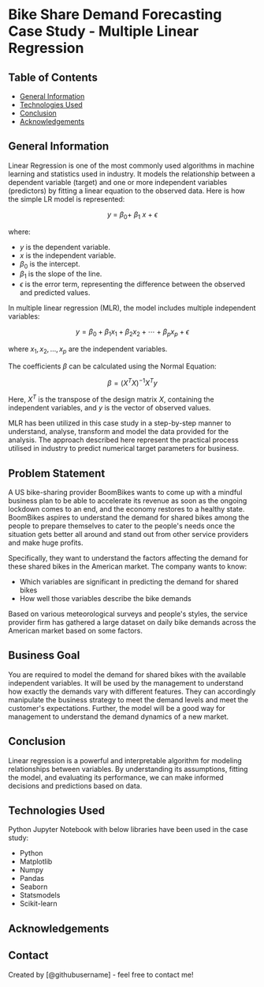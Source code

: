 # Bike Share Demand Forecasting Case Study - Multiple Linear Regression

## Table of Contents
* [General Information](#General-Information)
* [Technologies Used](#technologies-used)
* [Conclusion](#conclusion)
* [Acknowledgements](#acknowledgements)

## General Information

Linear Regression is one of the most commonly used algorithms in machine learning and statistics used in industry. It models the relationship between a dependent variable (target) and one or more independent variables (predictors) by fitting a linear equation to the observed data. Here is how the simple LR model is represented:

$$ y\ =\ \beta_0+\ \beta_1\ x\ +\ \epsilon $$

where:
- $y$ is the dependent variable.
- $x$ is the independent variable.
- $\beta_0$ is the intercept.
- $\beta_1$ is the slope of the line.
- $\epsilon$ is the error term, representing the difference between the observed and predicted values.

In multiple linear regression (MLR), the model includes multiple independent variables:

$$ y = \beta_0 + \beta_1 x_1 + \beta_2 x_2 + \cdots + \beta_p x_p + \epsilon $$

where $x_1, x_2, \ldots, x_p$ are the independent variables.

The coefficients $\beta$ can be calculated using the Normal Equation:

$$ \beta = (X^T X)^{-1} X^T y $$

Here, $X^T$ is the transpose of the design matrix $X$, containing the independent variables, and $y$ is the vector of observed values.

MLR has been utilized in this case study in a step-by-step manner to understand, analyse, transform and model the data provided for the analysis. The approach described here represent the practical process utilised in industry to predict numerical target parameters for business.


## Problem Statement

A US bike-sharing provider BoomBikes wants to come up with a mindful business plan to be able to accelerate its revenue as soon as the ongoing lockdown comes to an end, and the economy restores to a healthy state. BoomBikes aspires to understand the demand for shared bikes among the people to prepare themselves to cater to the people's needs once the situation gets better all around and stand out from other service providers and make huge profits.

Specifically, they want to understand the factors affecting the demand for these shared bikes in the American market. The company wants to know:

* Which variables are significant in predicting the demand for shared bikes
* How well those variables describe the bike demands

Based on various meteorological surveys and people's styles, the service provider firm has gathered a large dataset on daily bike demands across the American market based on some factors. 


## Business Goal
You are required to model the demand for shared bikes with the available independent variables. It will be used by the management to understand how exactly the demands vary with different features. They can accordingly manipulate the business strategy to meet the demand levels and meet the customer's expectations. Further, the model will be a good way for management to understand the demand dynamics of a new market.


## Conclusion

Linear regression is a powerful and interpretable algorithm for modeling relationships between variables. By understanding its assumptions, fitting the model, and evaluating its performance, we can make informed decisions and predictions based on data.


## Technologies Used

Python Jupyter Notebook with below libraries have been used in the case study:

- Python 
- Matplotlib
- Numpy
- Pandas
- Seaborn
- Statsmodels
- Scikit-learn

## Acknowledgements

## Contact
Created by [@githubusername] - feel free to contact me!